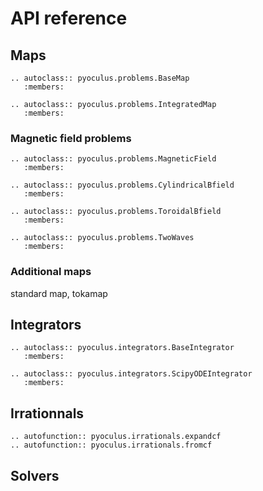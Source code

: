 # API reference

## Maps

```{eval-rst}
.. autoclass:: pyoculus.problems.BaseMap
   :members:

.. autoclass:: pyoculus.problems.IntegratedMap
   :members:
```

### Magnetic field problems

```{eval-rst}
.. autoclass:: pyoculus.problems.MagneticField
   :members:
```

```{eval-rst}
.. autoclass:: pyoculus.problems.CylindricalBfield
   :members:

.. autoclass:: pyoculus.problems.ToroidalBfield
   :members:
```

```{eval-rst}
.. autoclass:: pyoculus.problems.TwoWaves
   :members:
```


### Additional maps

standard map, tokamap

## Integrators

```{eval-rst}
.. autoclass:: pyoculus.integrators.BaseIntegrator
   :members:

.. autoclass:: pyoculus.integrators.ScipyODEIntegrator
   :members:
```

## Irrationnals

```{eval-rst}
.. autofunction:: pyoculus.irrationals.expandcf
.. autofunction:: pyoculus.irrationals.fromcf
```

## Solvers
